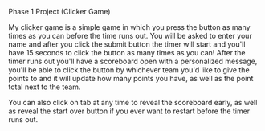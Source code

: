 Phase 1 Project (Clicker Game)

  My clicker game is a simple game in which you press the button as many times as you can before the time runs out.  You will be asked to enter your name and after you click the submit button the timer will start and you'll have 15 seconds to click the button
    as many times as you can!
  After the timer runs out you'll have a scoreboard open with a personalized message, you'll be able to click the button by whichever team you'd like to give the points to and it will update how many points you have, as well as the point total next to the team.

  You can also click on tab at any time to reveal the scoreboard early, as well as reveal the start over button if you ever want to restart before the timer runs out.
